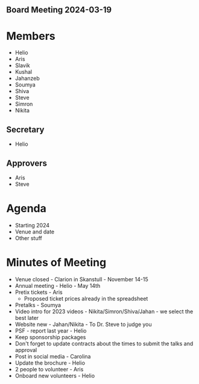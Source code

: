 Board Meeting 2024-03-19
------------------------

# Members
* Helio
* Aris
* Slavik
* Kushal
* Jahanzeb
* Soumya
* Shiva
* Steve
* Simron
* Nikita

## Secretary
* Helio

## Approvers
* Aris
* Steve

# Agenda
* Starting 2024
* Venue and date
* Other stuff

# Minutes of Meeting
* Venue closed - Clarion in Skanstull - November 14-15
* Annual meeting - Helio - May 14th
* Pretix tickets - Aris
  * Proposed ticket prices already in the spreadsheet  
* Pretalks - Soumya
* Video intro for 2023 videos - Nikita/Simron/Shiva/Jahan - we select the best later
* Website new - Jahan/Nikita - To Dr. Steve to judge you
* PSF - report last year - Helio
* Keep sponsorship packages
* Don't forget to update contracts about the times to submit the talks and approval
* Post in social media - Carolina
* Update the brochure - Helio
* 2 people to volunteer - Aris
* Onboard new volunteers - Helio
